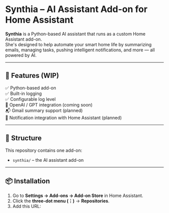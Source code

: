 # Synthia – AI Assistant Add-on for Home Assistant

**Synthia** is a Python-based AI assistant that runs as a custom Home Assistant add-on.  
She's designed to help automate your smart home life by summarizing emails, managing tasks, pushing intelligent notifications, and more — all powered by AI.

---

## 🚀 Features (WIP)

✅ Python-based add-on  
✅ Built-in logging  
✅ Configurable log level  
🧠 OpenAI / GPT integration (coming soon)  
📬 Gmail summary support (planned)  
🔔 Notification integration with Home Assistant (planned)

---

## 🧱 Structure

This repository contains one add-on:
- `synthia/` – the AI assistant add-on

---

## 📦 Installation

1. Go to **Settings → Add-ons → Add-on Store** in Home Assistant.
2. Click the **three-dot menu (⋮)** → **Repositories**.
3. Add this URL:
